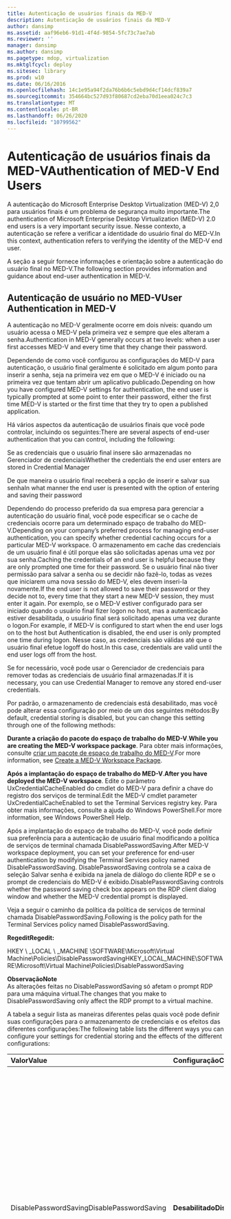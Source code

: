 ```yaml
---
title: Autenticação de usuários finais da MED-V
description: Autenticação de usuários finais da MED-V
author: dansimp
ms.assetid: aaf96eb6-91d1-4f4d-9854-5fc73c7ae7ab
ms.reviewer: ''
manager: dansimp
ms.author: dansimp
ms.pagetype: mdop, virtualization
ms.mktglfcycl: deploy
ms.sitesec: library
ms.prod: w10
ms.date: 06/16/2016
ms.openlocfilehash: 14c1e95a94f2da76b6b6c5ebd9d4cf14dcf839a7
ms.sourcegitcommit: 354664bc527d93f80687cd2eba70d1eea024c7c3
ms.translationtype: MT
ms.contentlocale: pt-BR
ms.lasthandoff: 06/26/2020
ms.locfileid: "10799562"
---
```

# <span data-ttu-id="ec311-103">Autenticação de usuários finais da MED-V</span><span class="sxs-lookup"><span data-stu-id="ec311-103">Authentication of MED-V End Users</span></span>


<span data-ttu-id="ec311-104">A autenticação do Microsoft Enterprise Desktop Virtualization (MED-V) 2,0 para usuários finais é um problema de segurança muito importante.</span><span class="sxs-lookup"><span data-stu-id="ec311-104">The authentication of Microsoft Enterprise Desktop Virtualization (MED-V) 2.0 end users is a very important security issue.</span></span> <span data-ttu-id="ec311-105">Nesse contexto, a autenticação se refere a verificar a identidade do usuário final do MED-V.</span><span class="sxs-lookup"><span data-stu-id="ec311-105">In this context, authentication refers to verifying the identity of the MED-V end user.</span></span>

<span data-ttu-id="ec311-106">A seção a seguir fornece informações e orientação sobre a autenticação do usuário final no MED-V.</span><span class="sxs-lookup"><span data-stu-id="ec311-106">The following section provides information and guidance about end-user authentication in MED-V.</span></span>

## <span data-ttu-id="ec311-107">Autenticação de usuário no MED-V</span><span class="sxs-lookup"><span data-stu-id="ec311-107">User Authentication in MED-V</span></span>


<span data-ttu-id="ec311-108">A autenticação no MED-V geralmente ocorre em dois níveis: quando um usuário acessa o MED-V pela primeira vez e sempre que eles alteram a senha.</span><span class="sxs-lookup"><span data-stu-id="ec311-108">Authentication in MED-V generally occurs at two levels: when a user first accesses MED-V and every time that they change their password.</span></span>

<span data-ttu-id="ec311-109">Dependendo de como você configurou as configurações do MED-V para autenticação, o usuário final geralmente é solicitado em algum ponto para inserir a senha, seja na primeira vez em que o MED-V é iniciado ou na primeira vez que tentam abrir um aplicativo publicado.</span><span class="sxs-lookup"><span data-stu-id="ec311-109">Depending on how you have configured MED-V settings for authentication, the end user is typically prompted at some point to enter their password, either the first time MED-V is started or the first time that they try to open a published application.</span></span>

<span data-ttu-id="ec311-110">Há vários aspectos da autenticação de usuários finais que você pode controlar, incluindo os seguintes:</span><span class="sxs-lookup"><span data-stu-id="ec311-110">There are several aspects of end-user authentication that you can control, including the following:</span></span>

<span data-ttu-id="ec311-111">Se as credenciais que o usuário final insere são armazenadas no Gerenciador de credenciais</span><span class="sxs-lookup"><span data-stu-id="ec311-111">Whether the credentials the end user enters are stored in Credential Manager</span></span>

<span data-ttu-id="ec311-112">De que maneira o usuário final receberá a opção de inserir e salvar sua senha</span><span class="sxs-lookup"><span data-stu-id="ec311-112">In what manner the end user is presented with the option of entering and saving their password</span></span>

<span data-ttu-id="ec311-113">Dependendo do processo preferido da sua empresa para gerenciar a autenticação do usuário final, você pode especificar se o cache de credenciais ocorre para um determinado espaço de trabalho do MED-V.</span><span class="sxs-lookup"><span data-stu-id="ec311-113">Depending on your company’s preferred process for managing end-user authentication, you can specify whether credential caching occurs for a particular MED-V workspace.</span></span> <span data-ttu-id="ec311-114">O armazenamento em cache das credenciais de um usuário final é útil porque elas são solicitadas apenas uma vez por sua senha.</span><span class="sxs-lookup"><span data-stu-id="ec311-114">Caching the credentials of an end user is helpful because they are only prompted one time for their password.</span></span> <span data-ttu-id="ec311-115">Se o usuário final não tiver permissão para salvar a senha ou se decidir não fazê-lo, todas as vezes que iniciarem uma nova sessão do MED-V, eles devem inseri-la novamente.</span><span class="sxs-lookup"><span data-stu-id="ec311-115">If the end user is not allowed to save their password or they decide not to, every time that they start a new MED-V session, they must enter it again.</span></span> <span data-ttu-id="ec311-116">Por exemplo, se o MED-V estiver configurado para ser iniciado quando o usuário final fizer logon no host, mas a autenticação estiver desabilitada, o usuário final será solicitado apenas uma vez durante o logon.</span><span class="sxs-lookup"><span data-stu-id="ec311-116">For example, if MED-V is configured to start when the end user logs on to the host but Authentication is disabled, the end user is only prompted one time during logon.</span></span> <span data-ttu-id="ec311-117">Nesse caso, as credenciais são válidas até que o usuário final efetue logoff do host.</span><span class="sxs-lookup"><span data-stu-id="ec311-117">In this case, credentials are valid until the end user logs off from the host.</span></span>

<span data-ttu-id="ec311-118">Se for necessário, você pode usar o Gerenciador de credenciais para remover todas as credenciais de usuário final armazenadas.</span><span class="sxs-lookup"><span data-stu-id="ec311-118">If it is necessary, you can use Credential Manager to remove any stored end-user credentials.</span></span>

<span data-ttu-id="ec311-119">Por padrão, o armazenamento de credenciais está desabilitado, mas você pode alterar essa configuração por meio de um dos seguintes métodos:</span><span class="sxs-lookup"><span data-stu-id="ec311-119">By default, credential storing is disabled, but you can change this setting through one of the following methods:</span></span>

<span data-ttu-id="ec311-120">**Durante a criação do pacote do espaço de trabalho do MED-V**.</span><span class="sxs-lookup"><span data-stu-id="ec311-120">**While you are creating the MED-V workspace package**.</span></span> <span data-ttu-id="ec311-121">Para obter mais informações, consulte [criar um pacote de espaço de trabalho do MED-V](create-a-med-v-workspace-package.md).</span><span class="sxs-lookup"><span data-stu-id="ec311-121">For more information, see [Create a MED-V Workspace Package](create-a-med-v-workspace-package.md).</span></span>

<span data-ttu-id="ec311-122">**Após a implantação do espaço de trabalho do MED-V**.</span><span class="sxs-lookup"><span data-stu-id="ec311-122">**After you have deployed the MED-V workspace**.</span></span> <span data-ttu-id="ec311-123">Edite o parâmetro UxCredentialCacheEnabled do cmdlet do MED-V para definir a chave do registro dos serviços de terminal.</span><span class="sxs-lookup"><span data-stu-id="ec311-123">Edit the MED-V cmdlet parameter UxCredentialCacheEnabled to set the Terminal Services registry key.</span></span> <span data-ttu-id="ec311-124">Para obter mais informações, consulte a ajuda do Windows PowerShell.</span><span class="sxs-lookup"><span data-stu-id="ec311-124">For more information, see Windows PowerShell Help.</span></span>

<span data-ttu-id="ec311-125">Após a implantação do espaço de trabalho do MED-V, você pode definir sua preferência para a autenticação de usuário final modificando a política de serviços de terminal chamada DisablePasswordSaving.</span><span class="sxs-lookup"><span data-stu-id="ec311-125">After MED-V workspace deployment, you can set your preference for end-user authentication by modifying the Terminal Services policy named DisablePasswordSaving.</span></span> <span data-ttu-id="ec311-126">DisablePasswordSaving controla se a caixa de seleção Salvar senha é exibida na janela de diálogo do cliente RDP e se o prompt de credenciais do MED-V é exibido.</span><span class="sxs-lookup"><span data-stu-id="ec311-126">DisablePasswordSaving controls whether the password saving check box appears on the RDP client dialog window and whether the MED-V credential prompt is displayed.</span></span>

<span data-ttu-id="ec311-127">Veja a seguir o caminho da política da política de serviços de terminal chamada DisablePasswordSaving.</span><span class="sxs-lookup"><span data-stu-id="ec311-127">Following is the policy path for the Terminal Services policy named DisablePasswordSaving.</span></span>

**<span data-ttu-id="ec311-128">Regedit</span><span class="sxs-lookup"><span data-stu-id="ec311-128">Regedit:</span></span>**

<span data-ttu-id="ec311-129">HKEY \ _LOCAL \ _MACHINE \\SOFTWARE\\Microsoft\\Virtual Machine\\Policies\\DisablePasswordSaving</span><span class="sxs-lookup"><span data-stu-id="ec311-129">HKEY\_LOCAL\_MACHINE\\SOFTWARE\\Microsoft\\Virtual Machine\\Policies\\DisablePasswordSaving</span></span>

**<span data-ttu-id="ec311-130">Observação</span><span class="sxs-lookup"><span data-stu-id="ec311-130">Note</span></span>**  
<span data-ttu-id="ec311-131">As alterações feitas no DisablePasswordSaving só afetam o prompt RDP para uma máquina virtual.</span><span class="sxs-lookup"><span data-stu-id="ec311-131">The changes that you make to DisablePasswordSaving only affect the RDP prompt to a virtual machine.</span></span>



<span data-ttu-id="ec311-132">A tabela a seguir lista as maneiras diferentes pelas quais você pode definir suas configurações para o armazenamento de credenciais e os efeitos das diferentes configurações:</span><span class="sxs-lookup"><span data-stu-id="ec311-132">The following table lists the different ways you can configure your settings for credential storing and the effects of the different configurations:</span></span>

<table>
<colgroup>
<col width="33%" />
<col width="33%" />
<col width="33%" />
</colgroup>
<thead>
<tr class="header">
<th align="left"><span data-ttu-id="ec311-133">Valor</span><span class="sxs-lookup"><span data-stu-id="ec311-133">Value</span></span></th>
<th align="left"><span data-ttu-id="ec311-134">Configuração</span><span class="sxs-lookup"><span data-stu-id="ec311-134">Configuration</span></span></th>
<th align="left"><span data-ttu-id="ec311-135">Resultado</span><span class="sxs-lookup"><span data-stu-id="ec311-135">Result</span></span></th>
</tr>
</thead>
<tbody>
<tr class="odd">
<td align="left"><p><span data-ttu-id="ec311-136">DisablePasswordSaving</span><span class="sxs-lookup"><span data-stu-id="ec311-136">DisablePasswordSaving</span></span></p></td>
<td align="left"><p><strong><span data-ttu-id="ec311-137">Desabilitado</span><span class="sxs-lookup"><span data-stu-id="ec311-137">Disabled</span></span></strong></p></td>
<td align="left"><p><span data-ttu-id="ec311-138">O prompt do MED-V é apresentado e uma caixa de seleção para aceitar está disponível e desmarcada.</span><span class="sxs-lookup"><span data-stu-id="ec311-138">The MED-V prompt is presented and a check box to accept is available and cleared.</span></span> <span data-ttu-id="ec311-139">Se o usuário final marcar a caixa de seleção, as credenciais serão armazenadas em cache para uso posterior.</span><span class="sxs-lookup"><span data-stu-id="ec311-139">If the end user selects the check box, credentials are cached for subsequent use.</span></span> <span data-ttu-id="ec311-140">O usuário final também tem a vantagem de ser avisado apenas quando a senha expira.</span><span class="sxs-lookup"><span data-stu-id="ec311-140">The end user also has the benefit of only being prompted when the password expires.</span></span></p>
<p></p></td>
</tr>
<tr class="even">
<td align="left"><p></p></td>
<td align="left"><p></p></td>
<td align="left"><p><span data-ttu-id="ec311-141">Se o usuário final não marcar a caixa de seleção, o prompt do cliente de conexão de área de trabalho remota (RDC) será apresentado em vez do prompt do MED-V, e a caixa de seleção a ser aceita será desmarcada.</span><span class="sxs-lookup"><span data-stu-id="ec311-141">If the end user does not select the check box, the Remote Desktop Connection (RDC) Client prompt is presented instead of the MED-V prompt, and the check box to accept is cleared.</span></span> <span data-ttu-id="ec311-142">Se o usuário final marcar a caixa de seleção, a credencial do cliente RDC será armazenada para uso posterior.</span><span class="sxs-lookup"><span data-stu-id="ec311-142">If the end user selects the check box, the RDC Client credential is stored for later use.</span></span></p>
<div class="alert">
<strong><span data-ttu-id="ec311-143">Importante</span><span class="sxs-lookup"><span data-stu-id="ec311-143">Important</span></span></strong><br/><p><span data-ttu-id="ec311-144">A RDC não valida as credenciais quando o usuário termina de inseri-las.</span><span class="sxs-lookup"><span data-stu-id="ec311-144">RDC does not validate credentials when the end user enters them.</span></span> <span data-ttu-id="ec311-145">Se o usuário final armazenar as credenciais em cache por meio do prompt de RDC, há um risco de que credenciais incorretas possam ser armazenadas.</span><span class="sxs-lookup"><span data-stu-id="ec311-145">If the end user caches the credentials through the RDC prompt, there is a risk that incorrect credentials might be stored.</span></span> <span data-ttu-id="ec311-146">Nesse caso, as credenciais incorretas devem ser excluídas no Gerenciador de credenciais do Windows.</span><span class="sxs-lookup"><span data-stu-id="ec311-146">In this case, the incorrect credentials must be deleted in the Windows Credential Manager.</span></span></p>
</div>
<div>

</div></td>
</tr>
<tr class="odd">
<td align="left"><p><span data-ttu-id="ec311-147">DisablePasswordSaving</span><span class="sxs-lookup"><span data-stu-id="ec311-147">DisablePasswordSaving</span></span></p></td>
<td align="left"><p><strong><span data-ttu-id="ec311-148">Habilitado</span><span class="sxs-lookup"><span data-stu-id="ec311-148">Enabled</span></span></strong></p></td>
<td align="left"><div class="alert">
<strong><span data-ttu-id="ec311-149">Observação</span><span class="sxs-lookup"><span data-stu-id="ec311-149">Note</span></span></strong><br/><p><span data-ttu-id="ec311-150">Essa configuração é mais segura porque não permite que as credenciais do usuário final sejam armazenadas em cache.</span><span class="sxs-lookup"><span data-stu-id="ec311-150">This configuration is more secure because it does not allow end user credentials to be cached.</span></span></p>
</div>
<div>

</div></td>
</tr>
</tbody>
</table>



<span data-ttu-id="ec311-151">Por padrão, a instalação do MED-V define uma chave do registro no convidado para suprimir o prompt "senha sobre para expirar".</span><span class="sxs-lookup"><span data-stu-id="ec311-151">By default, the MED-V installation sets a registry key in the guest to suppress the "password about to expire" prompt.</span></span> <span data-ttu-id="ec311-152">O usuário final é solicitado apenas por uma alteração de senha no host.</span><span class="sxs-lookup"><span data-stu-id="ec311-152">The end user is only prompted for a password change on the host.</span></span> <span data-ttu-id="ec311-153">As credenciais que são atualizadas no host são passadas para o convidado.</span><span class="sxs-lookup"><span data-stu-id="ec311-153">Credentials that are updated on the host are passed to the guest.</span></span>

**<span data-ttu-id="ec311-154">Tenha</span><span class="sxs-lookup"><span data-stu-id="ec311-154">Caution</span></span>**  
<span data-ttu-id="ec311-155">Se você usar a política de grupo em seu ambiente, saiba que ela pode substituir a chave do registro que faz com que os prompts de senha do convidado reapareçam.</span><span class="sxs-lookup"><span data-stu-id="ec311-155">If you use Group Policy in your environment, know that it can override the registry key causing the password prompts from the guest to reappear.</span></span>



### <span data-ttu-id="ec311-156">Questões de segurança com a autenticação</span><span class="sxs-lookup"><span data-stu-id="ec311-156">Security Concerns with Authentication</span></span>

<span data-ttu-id="ec311-157">Embora o armazenamento em cache das credenciais do usuário final forneça a melhor experiência do usuário, você deve estar ciente dos riscos envolvidos.</span><span class="sxs-lookup"><span data-stu-id="ec311-157">Even though caching the end user’s credentials provides the best user experience, you must be aware of the risks involved.</span></span>

<span data-ttu-id="ec311-158">Quando o cache de credenciais está habilitado, a credencial do domínio do usuário final é armazenada em um formato reversível dentro do Gerenciador de credenciais do Windows.</span><span class="sxs-lookup"><span data-stu-id="ec311-158">When credential caching is enabled, the end user’s domain credential is stored in a reversible format within the Windows Credential Manager.</span></span> <span data-ttu-id="ec311-159">Como resultado, um invasor pode gravar uma ferramenta que é executada como um processo no nível do sistema ou um processo do usuário final e recupera as credenciais do usuário final.</span><span class="sxs-lookup"><span data-stu-id="ec311-159">As a result, an attacker could write a tool that runs as either a system level process or an end user process and that retrieves the end user's credentials.</span></span> <span data-ttu-id="ec311-160">Você só pode diminuir esse risco Configurando DisablePasswordSaving como **habilitado**.</span><span class="sxs-lookup"><span data-stu-id="ec311-160">You can only lessen this risk by setting DisablePasswordSaving to **Enabled**.</span></span>

<span data-ttu-id="ec311-161">Essa mesma preocupação existe quando a autenticação do MED-V está desabilitada, mas a configuração de política dos serviços de terminal está habilitada.</span><span class="sxs-lookup"><span data-stu-id="ec311-161">This same concern exists when MED-V authentication is disabled but the Terminal Services policy setting is enabled.</span></span>

## <span data-ttu-id="ec311-162">Tópicos relacionados</span><span class="sxs-lookup"><span data-stu-id="ec311-162">Related topics</span></span>


[<span data-ttu-id="ec311-163">Práticas recomendadas de segurança para operações da MED-V</span><span class="sxs-lookup"><span data-stu-id="ec311-163">Security Best Practices for MED-V Operations</span></span>](security-best-practices-for-med-v-operations.md)









